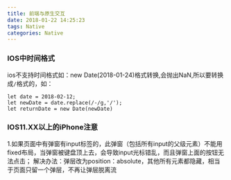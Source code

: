 ```yaml
---
title: 前端与原生交互
date: 2018-01-22 14:25:23
tags: Native
categories: Native
---
```


### IOS中时间格式
ios不支持时间格式如：new Date(2018-01-24)格式转换,会抛出NaN,所以要转换成`/`格式的，如：
```
let date = 2018-02-12;
let newDate = date.replace(/-/g,'/');
let returnDate = new Date(newDate)
```


### IOS11.XX以上的iPhone注意
1.如果页面中有弹窗有input标签的，此弹窗（包括所有input的父级元素）不能用fixed布局，当弹窗被键盘顶上去，会导致input光标错乱，而且弹窗上面的按钮无法点击；
解决办法：弹层改为position：absolute，其他所有元素都隐藏，相当于页面只留一个弹层，不再让弹层脱离流